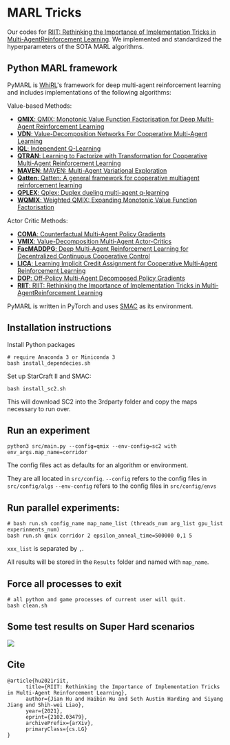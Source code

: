 # MARL Tricks
Our codes for [RIIT: Rethinking the Importance of Implementation Tricks in Multi-AgentReinforcement Learning](https://arxiv.org/abs/2102.03479). We implemented and standardized the hyperparameters of the SOTA MARL algorithms.

## Python MARL framework

PyMARL is [WhiRL](http://whirl.cs.ox.ac.uk)'s framework for deep multi-agent reinforcement learning and includes implementations of the following algorithms:

Value-based Methods:

- [**QMIX**: QMIX: Monotonic Value Function Factorisation for Deep Multi-Agent Reinforcement Learning](https://arxiv.org/abs/1803.11485)
- [**VDN**: Value-Decomposition Networks For Cooperative Multi-Agent Learning](https://arxiv.org/abs/1706.05296) 
- [**IQL**: Independent Q-Learning](https://arxiv.org/abs/1511.08779)
- [**QTRAN**: Learning to Factorize with Transformation for Cooperative Multi-Agent Reinforcement Learning](https://arxiv.org/abs/1905.05408)
- [**MAVEN**: MAVEN: Multi-Agent Variational Exploration](https://arxiv.org/abs/1910.07483)
- [**Qatten**: Qatten: A general framework for cooperative multiagent reinforcement learning](https://arxiv.org/abs/2002.03939)
- [**QPLEX**: Qplex: Duplex dueling multi-agent q-learning](https://arxiv.org/abs/2008.01062)
- [**WQMIX**: Weighted QMIX: Expanding Monotonic Value Function Factorisation](https://arxiv.org/abs/2006.10800)

Actor Critic Methods:

- [**COMA**: Counterfactual Multi-Agent Policy Gradients](https://arxiv.org/abs/1705.08926)
- [**VMIX**: Value-Decomposition Multi-Agent Actor-Critics](https://arxiv.org/abs/2007.12306)
- [**FacMADDPG**: Deep Multi-Agent Reinforcement Learning for Decentralized Continuous Cooperative Control](https://arxiv.org/abs/2003.06709)
- [**LICA**: Learning Implicit Credit Assignment for Cooperative Multi-Agent Reinforcement Learning](https://arxiv.org/abs/2007.02529)
- [**DOP**: Off-Policy Multi-Agent Decomposed Policy Gradients](https://arxiv.org/abs/2007.12322)
- [**RIIT**: RIIT: Rethinking the Importance of Implementation Tricks in Multi-AgentReinforcement Learning](https://arxiv.org/abs/2102.03479)

PyMARL is written in PyTorch and uses [SMAC](https://github.com/oxwhirl/smac) as its environment.

## Installation instructions

Install Python packages
```shell
# require Anaconda 3 or Miniconda 3
bash install_dependecies.sh
```

Set up StarCraft II and SMAC:
```shell
bash install_sc2.sh
```

This will download SC2 into the 3rdparty folder and copy the maps necessary to run over.

## Run an experiment 

```shell
python3 src/main.py --config=qmix --env-config=sc2 with env_args.map_name=corridor
```

The config files act as defaults for an algorithm or environment. 

They are all located in `src/config`.
`--config` refers to the config files in `src/config/algs`
`--env-config` refers to the config files in `src/config/envs`

## Run parallel experiments:
```shell
# bash run.sh config_name map_name_list (threads_num arg_list gpu_list experinments_num)
bash run.sh qmix corridor 2 epsilon_anneal_time=500000 0,1 5
```

`xxx_list` is separated by `,`.

All results will be stored in the `Results` folder and named with `map_name`.

## Force all processes to exit

```shell
# all python and game processes of current user will quit.
bash clean.sh
```

## Some test results on Super Hard scenarios
![](img/baselines2.png)

## Cite
```
@article{hu2021riit,
      title={RIIT: Rethinking the Importance of Implementation Tricks in Multi-Agent Reinforcement Learning}, 
      author={Jian Hu and Haibin Wu and Seth Austin Harding and Siyang Jiang and Shih-wei Liao},
      year={2021},
      eprint={2102.03479},
      archivePrefix={arXiv},
      primaryClass={cs.LG}
}
```

